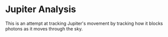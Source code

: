 # Jupiter Analysis
This is an attempt at tracking Jupiter's movement by tracking how it blocks photons as it moves through the sky.
